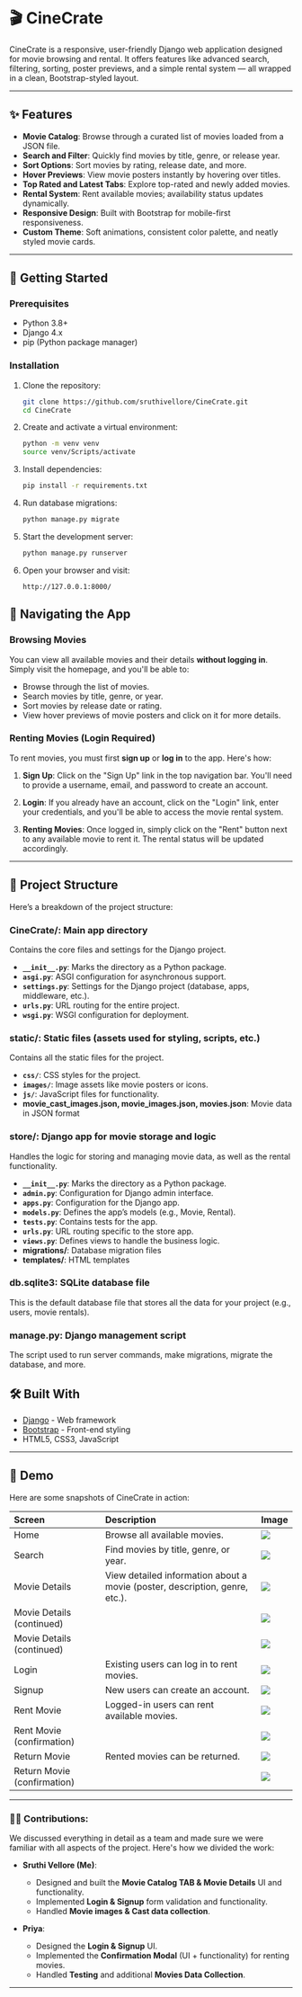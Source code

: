# 🎬 CineCrate

CineCrate is a responsive, user-friendly Django web application designed for movie browsing and rental. It offers features like advanced search, filtering, sorting, poster previews, and a simple rental system — all wrapped in a clean, Bootstrap-styled layout.

---

## ✨ Features

* **Movie Catalog**: Browse through a curated list of movies loaded from a JSON file.
* **Search and Filter**: Quickly find movies by title, genre, or release year.
* **Sort Options**: Sort movies by rating, release date, and more.
* **Hover Previews**: View movie posters instantly by hovering over titles.
* **Top Rated and Latest Tabs**: Explore top-rated and newly added movies.
* **Rental System**: Rent available movies; availability status updates dynamically.
* **Responsive Design**: Built with Bootstrap for mobile-first responsiveness.
* **Custom Theme**: Soft animations, consistent color palette, and neatly styled movie cards.

---

## 🚀 Getting Started

### Prerequisites

* Python 3.8+
* Django 4.x
* pip (Python package manager)

### Installation

1. Clone the repository:

   ```bash
   git clone https://github.com/sruthivellore/CineCrate.git
   cd CineCrate
   ```

2. Create and activate a virtual environment:

   ```bash
   python -m venv venv
   source venv/Scripts/activate 
   ```

3. Install dependencies:

   ```bash
   pip install -r requirements.txt
   ```

4. Run database migrations:

   ```bash
   python manage.py migrate
   ```

5. Start the development server:

   ```bash
   python manage.py runserver
   ```

6. Open your browser and visit:

   ```
   http://127.0.0.1:8000/
   ```
## 🧭 Navigating the App

### **Browsing Movies**

You can view all available movies and their details **without logging in**. Simply visit the homepage, and you'll be able to:

* Browse through the list of movies.
* Search movies by title, genre, or year.
* Sort movies by release date or rating.
* View hover previews of movie posters and click on it for more details.

### **Renting Movies (Login Required)**

To rent movies, you must first **sign up** or **log in** to the app. Here's how:

1. **Sign Up**:
   Click on the "Sign Up" link in the top navigation bar. You'll need to provide a username, email, and password to create an account.

2. **Login**:
   If you already have an account, click on the "Login" link, enter your credentials, and you'll be able to access the movie rental system.

3. **Renting Movies**:
   Once logged in, simply click on the "Rent" button next to any available movie to rent it. The rental status will be updated accordingly.

---

## 📁 Project Structure

Here’s a breakdown of the project structure:

### **CineCrate/**: Main app directory

Contains the core files and settings for the Django project.

* **`__init__.py`**: Marks the directory as a Python package.
* **`asgi.py`**: ASGI configuration for asynchronous support.
* **`settings.py`**: Settings for the Django project (database, apps, middleware, etc.).
* **`urls.py`**: URL routing for the entire project.
* **`wsgi.py`**: WSGI configuration for deployment.

### **static/**: Static files (assets used for styling, scripts, etc.)

Contains all the static files for the project.

* **`css/`**: CSS styles for the project.
* **`images/`**: Image assets like movie posters or icons.
* **`js/`**: JavaScript files for functionality.
* **movie\_cast\_images.json, movie\_images.json, movies.json**: Movie data in JSON format


### **store/**: Django app for movie storage and logic

Handles the logic for storing and managing movie data, as well as the rental functionality.

* **`__init__.py`**: Marks the directory as a Python package.
* **`admin.py`**: Configuration for Django admin interface.
* **`apps.py`**: Configuration for the Django app.
* **`models.py`**: Defines the app’s models (e.g., Movie, Rental).
* **`tests.py`**: Contains tests for the app.
* **`urls.py`**: URL routing specific to the store app.
* **`views.py`**: Defines views to handle the business logic.
* **migrations/**: Database migration files
* **templates/**: HTML templates

### **db.sqlite3**: SQLite database file

This is the default database file that stores all the data for your project (e.g., users, movie rentals).

### **manage.py**: Django management script

The script used to run server commands, make migrations, migrate the database, and more.

## 🛠️ Built With

* [Django](https://www.djangoproject.com/) - Web framework
* [Bootstrap](https://getbootstrap.com/) - Front-end styling
* HTML5, CSS3, JavaScript

---

## 📸 Demo

Here are some snapshots of CineCrate in action:

| Screen                      | Description                                                                 | Image                   |
| :-------------------------- | :-------------------------------------------------------------------------- | :---------------------- |
| Home                        | Browse all available movies.                                                | ![](demo_images/1.png)  |
| Search                      | Find movies by title, genre, or year.                                       | ![](demo_images/2.png)  |
| Movie Details               | View detailed information about a movie (poster, description, genre, etc.). | ![](demo_images/3.png)  |
| Movie Details (continued)   |                                                                             | ![](demo_images/4.png)  |
| Movie Details (continued)   |                                                                             | ![](demo_images/5.png)  |
| Login                       | Existing users can log in to rent movies.                                   | ![](demo_images/6.png)  |
| Signup                      | New users can create an account.                                            | ![](demo_images/7.png)  |
| Rent Movie                  | Logged-in users can rent available movies.                                  | ![](demo_images/8.png)  |
| Rent Movie (confirmation)   |                                                                             | ![](demo_images/9.png)  |
| Return Movie                | Rented movies can be returned.                                              | ![](demo_images/10.png) |
| Return Movie (confirmation) |                                                                             | ![](demo_images/11.png) |

---

### 👩‍💻 Contributions:

We discussed everything in detail as a team and made sure we were familiar with all aspects of the project. Here's how we divided the work:

* **Sruthi Vellore (Me)**:

  * Designed and built the **Movie Catalog TAB & Movie Details** UI and functionality.
  * Implemented **Login & Signup** form validation and functionality.
  * Handled **Movie images & Cast data collection**.

* **Priya**:

  * Designed the **Login & Signup** UI.
  * Implemented the **Confirmation Modal** (UI + functionality) for renting movies.
  * Handled **Testing** and additional **Movies Data Collection**.

---
